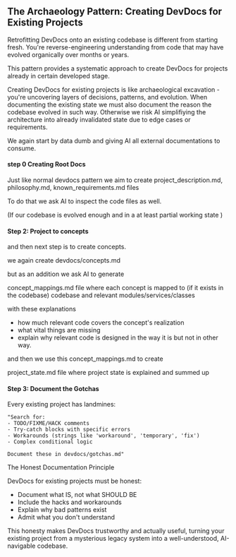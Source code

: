 ## The Archaeology Pattern: Creating DevDocs for Existing Projects

Retrofitting DevDocs onto an existing codebase is different from starting fresh. You're reverse-engineering understanding from code that may have evolved organically over months or years.

This pattern provides a systematic approach to create DevDocs for projects already in certain developed stage.


Creating DevDocs for existing projects is like archaeological excavation - you're uncovering layers of decisions, patterns, and evolution. When documenting the existing state we must also document the reason the codebase evolved in such way. Otherwise we risk AI simplifiying the architecture into already invalidated state due to edge cases or requirements. 


We again start by data dumb and giving AI all external documentations to consume. 

#### step 0 Creating Root Docs 


Just like normal devdocs pattern we aim to create project_description.md,  philosophy.md, known_requirements.md files

To do that we ask AI to inspect the code files as well.

(If our codebase is evolved enough and in a at least partial working state )




#### Step 2: Project to concepts

and then next step is to create concepts. 

we again create  devdocs/concepts.md 

but as an addition we ask AI to generate

concept_mappings.md file where each concept is mapped to (if it exists in the codebase) codebase and relevant modules/services/classes

with these explanations

 - how much relevant code covers the concept's realization
 - what vital things are missing
 - explain why relevant code is designed in the way it is but not in other way. 
 

and then we use this concept_mappings.md to create 

project_state.md file where project state is explained and summed up 


#### Step 3: Document the Gotchas

Every existing project has landmines:

```
"Search for:
- TODO/FIXME/HACK comments
- Try-catch blocks with specific errors
- Workarounds (strings like 'workaround', 'temporary', 'fix')
- Complex conditional logic

Document these in devdocs/gotchas.md"
```


The Honest Documentation Principle

DevDocs for existing projects must be honest:

- Document what IS, not what SHOULD BE
- Include the hacks and workarounds
- Explain why bad patterns exist
- Admit what you don't understand

This honesty makes DevDocs trustworthy and actually useful, turning your existing project from a mysterious legacy system into a well-understood, AI-navigable codebase.









